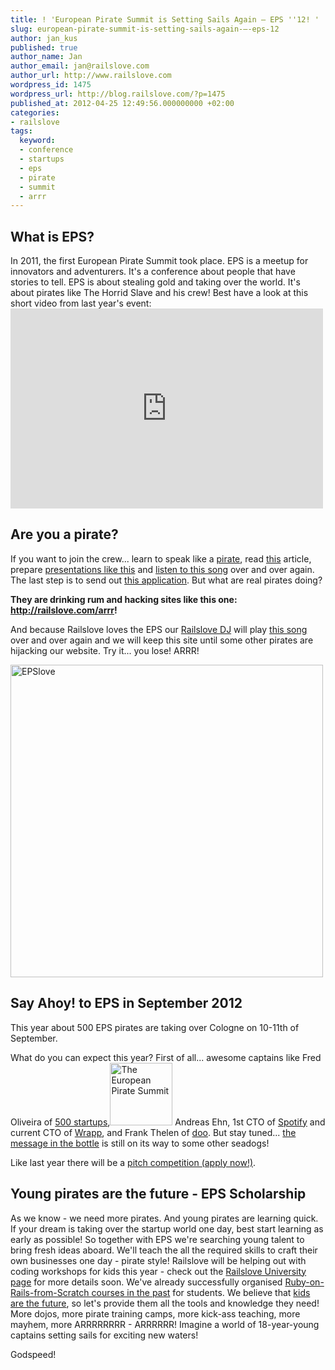 ```yaml
---
title: ! 'European Pirate Summit is Setting Sails Again – EPS ''12! '
slug: european-pirate-summit-is-setting-sails-again-–-eps-12
author: jan_kus
published: true
author_name: Jan
author_email: jan@railslove.com
author_url: http://www.railslove.com
wordpress_id: 1475
wordpress_url: http://blog.railslove.com/?p=1475
published_at: 2012-04-25 12:49:56.000000000 +02:00
categories:
- railslove
tags:
  keyword:
  - conference
  - startups
  - eps
  - pirate
  - summit
  - arrr
---
```

<h2>What is EPS?</h2>
In 2011, the first European Pirate Summit took place. EPS is a meetup for innovators and adventurers. It's a conference about people that have stories to tell. EPS is about stealing gold and taking over the world. It's about pirates like The Horrid Slave and his crew! Best have a look at this short video from last year's event:

<iframe width="500" height="320" src="http://www.youtube.com/embed/KE3oQicSVX8" frameborder="0" allowfullscreen></iframe>

<h2>Are you a pirate?</h2>
If you want to join the crew... learn to speak like a <a href="http://www.youtube.com/watch?v=tWgxuc45YCY">pirate</a>, read <a href="http://techcrunch.com/2010/10/31/are-you-a-pirate/">this</a> article, prepare <a href="http://www.slideshare.net/dmc500hats/startup-metrics-for-pirates-brazil-nov-2011?ref=http://piratesummit.com/who%E2%80%99s-a-pirate/">presentations like this</a> and <a href="http://www.youtube.com/watch?feature=player_embedded&v=dFBBKfw59kA">listen to this song</a> over and over again. The last step is to send out <a href="http://piratesummit.com/applicationregistration/">this application</a>. But what are real pirates doing?

<strong>They are drinking rum and hacking sites like this one: <a href="http://railslove.com/arrr">http://railslove.com/arrr</a>!</strong>

And because Railslove loves the EPS our <a href="https://twitter.com/#!/railslove_dj">Railslove DJ</a> will play <a href="http://www.youtube.com/watch?feature=player_embedded&v=dFBBKfw59kA">this song</a> over and over again and we will keep this site until some other pirates are hijacking our website. Try it... you lose! ARRR!

<a href="http://blog.railslove.com/wp-content/uploads/2012/04/Untitled.png"><img class="aligncenter size-full wp-image-1545" title="EPSlove" src="http://blog.railslove.com/wp-content/uploads/2012/04/Untitled.png" alt="EPSlove" width="500" /></a>
<h2>Say Ahoy! to EPS in September 2012</h2>

This year about 500 EPS pirates are taking over Cologne on 10-11th of September.

What do you can expect this year? First of all... awesome captains like Fred Oliveira of <a href="http://500.co/">500 startups</a>,<a href="http://blog.railslove.com/wp-content/uploads/2012/04/Pirate-summit.gif"><img class="aligncenter size-full wp-image-1479" title="The European Pirate Summit" src="http://blog.railslove.com/wp-content/uploads/2012/04/Pirate-summit.gif" alt="The European Pirate Summit" width="100" height="100" /></a>
 Andreas Ehn, 1st CTO of <a href="http://www.spotify.com/">Spotify</a> and current CTO of <a href="https://www.wrapp.com/de/">Wrapp</a>, and Frank Thelen of <a href="https://doo.net/">doo</a>. But stay tuned... <a href="http://www.youtube.com/watch?v=MvZWqFSFdvs">the message in the bottle</a> is still on its way to some other seadogs!

Like last year there will be a <a href="http://piratesummit.com/pitch-application/">pitch competition (apply now!)</a>.

<h2>Young pirates are the future - EPS Scholarship</h2>
As we know - we need more pirates. And young pirates are learning quick. If your dream is taking over the startup world one day, best start learning as early as possible! So together with EPS we're searching young talent to bring fresh ideas aboard. We'll teach the all the required skills to craft their own businesses one day - pirate style! Railslove will be helping out with coding workshops for kids this year - check out the <a href="http://university.railslove.com">Railslove University page</a> for more details soon. We've already successfully organised <a href="http://university.railslove.com/courses/1">Ruby-on-Rails-from-Scratch courses in the past</a> for students. We believe that <a href="https://github.com/blog/1034-kids-are-the-future-teach-em-to-code">kids are the future</a>, so let's provide them all the tools and knowledge they need! More dojos, more pirate training camps, more kick-ass teaching, more mayhem, more ARRRRRRRR - ARRRRRR!
Imagine a world of 18-year-young captains setting sails for exciting new waters!

Godspeed!
